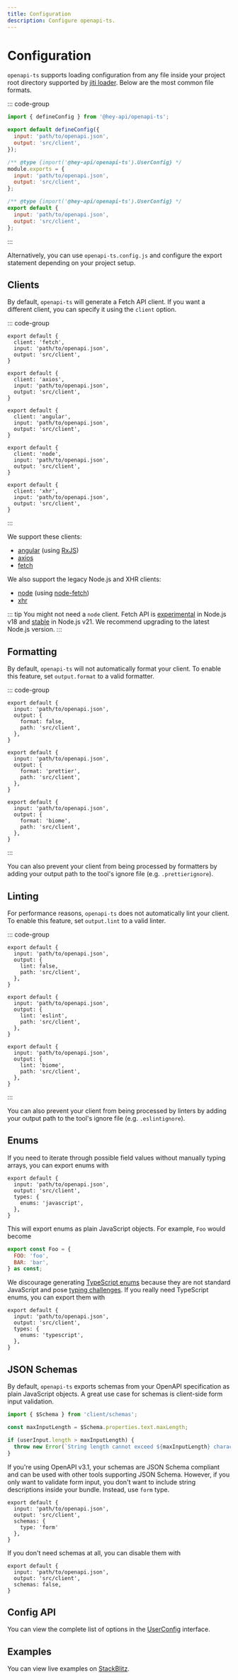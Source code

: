 ```yaml
---
title: Configuration
description: Configure openapi-ts.
---
```


# Configuration

`openapi-ts` supports loading configuration from any file inside your project root directory supported by [jiti loader](https://github.com/unjs/c12?tab=readme-ov-file#-features). Below are the most common file formats.

::: code-group

```js [openapi-ts.config.ts]
import { defineConfig } from '@hey-api/openapi-ts';

export default defineConfig({
  input: 'path/to/openapi.json',
  output: 'src/client',
});
```

```js [openapi-ts.config.cjs]
/** @type {import('@hey-api/openapi-ts').UserConfig} */
module.exports = {
  input: 'path/to/openapi.json',
  output: 'src/client',
};
```

```js [openapi-ts.config.mjs]
/** @type {import('@hey-api/openapi-ts').UserConfig} */
export default {
  input: 'path/to/openapi.json',
  output: 'src/client',
};
```

:::

Alternatively, you can use `openapi-ts.config.js` and configure the export statement depending on your project setup.

## Clients

By default, `openapi-ts` will generate a Fetch API client. If you want a different client, you can specify it using the `client` option.

::: code-group

```js{2} [fetch]
export default {
  client: 'fetch',
  input: 'path/to/openapi.json',
  output: 'src/client',
}
```

```js{2} [axios]
export default {
  client: 'axios',
  input: 'path/to/openapi.json',
  output: 'src/client',
}
```

```js{2} [angular]
export default {
  client: 'angular',
  input: 'path/to/openapi.json',
  output: 'src/client',
}
```

```js{2} [node]
export default {
  client: 'node',
  input: 'path/to/openapi.json',
  output: 'src/client',
}
```

```js{2} [xhr]
export default {
  client: 'xhr',
  input: 'path/to/openapi.json',
  output: 'src/client',
}
```

:::

We support these clients:

- [angular](https://angular.io/) (using [RxJS](https://rxjs.dev/))
- [axios](https://axios-http.com/)
- [fetch](https://developer.mozilla.org/docs/Web/API/Fetch_API)

We also support the legacy Node.js and XHR clients:

- [node](https://nodejs.org/) (using [node-fetch](https://www.npmjs.com/package/node-fetch))
- [xhr](https://developer.mozilla.org/docs/Web/API/XMLHttpRequest)

::: tip
You might not need a `node` client. Fetch API is [experimental](https://nodejs.org/docs/latest-v18.x/api/globals.html#fetch) in Node.js v18 and [stable](https://nodejs.org/docs/latest-v21.x/api/globals.html#fetch) in Node.js v21. We recommend upgrading to the latest Node.js version.
:::

## Formatting

By default, `openapi-ts` will not automatically format your client. To enable this feature, set `output.format` to a valid formatter.

::: code-group

```js{4} [disabled]
export default {
  input: 'path/to/openapi.json',
  output: {
    format: false,
    path: 'src/client',
  },
}
```

```js{4} [prettier]
export default {
  input: 'path/to/openapi.json',
  output: {
    format: 'prettier',
    path: 'src/client',
  },
}
```

```js{4} [biome]
export default {
  input: 'path/to/openapi.json',
  output: {
    format: 'biome',
    path: 'src/client',
  },
}
```

:::

You can also prevent your client from being processed by formatters by adding your output path to the tool's ignore file (e.g. `.prettierignore`).

## Linting

For performance reasons, `openapi-ts` does not automatically lint your client. To enable this feature, set `output.lint` to a valid linter.

::: code-group

```js{4} [disabled]
export default {
  input: 'path/to/openapi.json',
  output: {
    lint: false,
    path: 'src/client',
  },
}
```

```js{4} [eslint]
export default {
  input: 'path/to/openapi.json',
  output: {
    lint: 'eslint',
    path: 'src/client',
  },
}
```

```js{4} [biome]
export default {
  input: 'path/to/openapi.json',
  output: {
    lint: 'biome',
    path: 'src/client',
  },
}
```

:::

You can also prevent your client from being processed by linters by adding your output path to the tool's ignore file (e.g. `.eslintignore`).

## Enums

If you need to iterate through possible field values without manually typing arrays, you can export enums with

```js{5}
export default {
  input: 'path/to/openapi.json',
  output: 'src/client',
  types: {
    enums: 'javascript',
  },
}
```

This will export enums as plain JavaScript objects. For example, `Foo` would become

```js
export const Foo = {
  FOO: 'foo',
  BAR: 'bar',
} as const;
```

We discourage generating [TypeScript enums](https://www.typescriptlang.org/docs/handbook/enums.html) because they are not standard JavaScript and pose [typing challenges](https://dev.to/ivanzm123/dont-use-enums-in-typescript-they-are-very-dangerous-57bh). If you really need TypeScript enums, you can export them with

```js{5}
export default {
  input: 'path/to/openapi.json',
  output: 'src/client',
  types: {
    enums: 'typescript',
  },
}
```

## JSON Schemas

By default, `openapi-ts` exports schemas from your OpenAPI specification as plain JavaScript objects. A great use case for schemas is client-side form input validation.

```ts
import { $Schema } from 'client/schemas';

const maxInputLength = $Schema.properties.text.maxLength;

if (userInput.length > maxInputLength) {
  throw new Error(`String length cannot exceed ${maxInputLength} characters!`);
}
```

If you're using OpenAPI v3.1, your schemas are JSON Schema compliant and can be used with other tools supporting JSON Schema. However, if you only want to validate form input, you don't want to include string descriptions inside your bundle. Instead, use `form` type.

```js{5}
export default {
  input: 'path/to/openapi.json',
  output: 'src/client',
  schemas: {
    type: 'form'
  },
}
```

If you don't need schemas at all, you can disable them with

```js{4}
export default {
  input: 'path/to/openapi.json',
  output: 'src/client',
  schemas: false,
}
```

## Config API

You can view the complete list of options in the [UserConfig](https://github.com/hey-api/openapi-ts/blob/main/packages/openapi-ts/src/types/config.ts) interface.

## Examples

You can view live examples on [StackBlitz](https://stackblitz.com/orgs/github/hey-api/collections/openapi-ts-examples).

